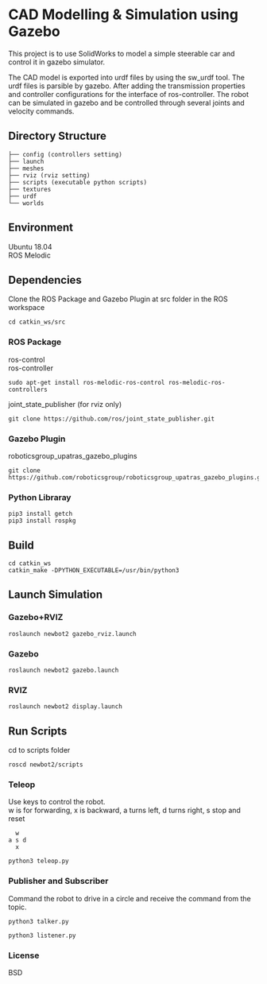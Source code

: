 # CAD Modelling & Simulation using Gazebo 
This project is to use SolidWorks to model a simple steerable car and control it in gazebo simulator. 

The CAD model is exported into urdf files by using the sw_urdf tool. The urdf files is parsible by gazebo. After adding the transmission properties and controller configurations for the interface of ros-controller. The robot can be simulated in gazebo and be controlled through several joints and velocity commands.   

## Directory Structure
```
├── config (controllers setting)
├── launch 
├── meshes 
├── rviz (rviz setting)
├── scripts (executable python scripts)
├── textures
├── urdf 
└── worlds
```
## Environment
Ubuntu 18.04  
ROS Melodic

## Dependencies
Clone the ROS Package and Gazebo Plugin at src folder in the ROS workspace
```
cd catkin_ws/src
```
### ROS Package
ros-control  
ros-controller
```
sudo apt-get install ros-melodic-ros-control ros-melodic-ros-controllers
```
joint_state_publisher (for rviz only)
```
git clone https://github.com/ros/joint_state_publisher.git
```
### Gazebo Plugin
roboticsgroup_upatras_gazebo_plugins
```
git clone https://github.com/roboticsgroup/roboticsgroup_upatras_gazebo_plugins.git
```
### Python Libraray
```
pip3 install getch
pip3 install rospkg
```
## Build
```
cd catkin_ws
catkin_make -DPYTHON_EXECUTABLE=/usr/bin/python3
```
## Launch Simulation
### Gazebo+RVIZ
```
roslaunch newbot2 gazebo_rviz.launch
```
### Gazebo
```
roslaunch newbot2 gazebo.launch
```
### RVIZ
```
roslaunch newbot2 display.launch
```
## Run Scripts
cd to scripts folder
```
roscd newbot2/scripts
```
### Teleop
Use keys to control the robot.  
w is for forwarding, x is backward, a turns left, d turns right, s stop and reset  
```
  w  
a s d  
  x
```
```
python3 teleop.py
```
### Publisher and Subscriber
Command the robot to drive in a circle and receive the command from the topic. 
```
python3 talker.py
```
```
python3 listener.py
```

### License
BSD
